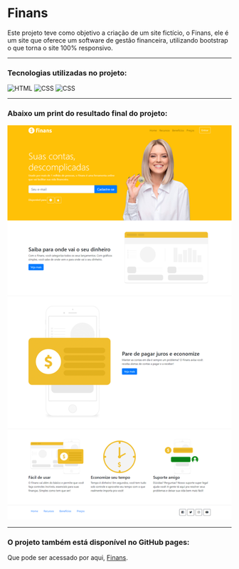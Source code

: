 # Finans
 Este projeto teve como objetivo a criação de um site fictício, o Finans, ele é um site que oferece um software de gestão financeira, utilizando bootstrap o que torna o site 100% responsivo.
 
  ***
 
  ### Tecnologias utilizadas no projeto:
 
 <p align="left">
 <img src="https://github.com/Rodrigomelo220/spotify-clone/blob/main/.github/html.png" alt="HTML" height="75"/>
 <img src="https://github.com/Rodrigomelo220/spotify-clone/blob/main/.github/css.png" alt="CSS" height="75"/>
 <img src="https://github.com/Rodrigomelo220/spotify-clone/blob/main/.github/bootstrap.png" alt="CSS" height="75"/>
 </p>
 
 ***
 
### Abaixo um print do resultado final do projeto:
![finans](https://github.com/Rodrigomelo220/finans/blob/main/.github/finans.png)

***

### O projeto também está disponível no GitHub pages:
Que pode ser acessado por aqui, [Finans]().
